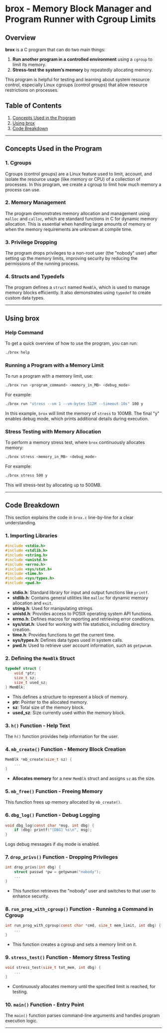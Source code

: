 
# brox - Memory Block Manager and Program Runner with Cgroup Limits

## Overview

**brox** is a C program that can do two main things:
1. **Run another program in a controlled environment** using a `cgroup` to limit its memory.
2. **Stress-test the system’s memory** by repeatedly allocating memory.

This program is helpful for testing and learning about system resource control, especially Linux cgroups (control groups) that allow resource restrictions on processes. 

## Table of Contents
1. [Concepts Used in the Program](#concepts-used-in-the-program)
2. [Using brox](#using-brox)
3. [Code Breakdown](#code-breakdown)

---

## Concepts Used in the Program

### 1. Cgroups
Cgroups (control groups) are a Linux feature used to limit, account, and isolate the resource usage (like memory or CPU) of a collection of processes. In this program, we create a cgroup to limit how much memory a process can use.

### 2. Memory Management
The program demonstrates memory allocation and management using `malloc` and `calloc`, which are standard functions in C for dynamic memory allocation. This is essential when handling large amounts of memory or when the memory requirements are unknown at compile time.

### 3. Privilege Dropping
The program drops privileges to a non-root user (the "nobody" user) after setting up the memory limits, improving security by reducing the permissions of the running process.

### 4. Structs and Typedefs
The program defines a `struct` named `MemBlk`, which is used to manage memory blocks efficiently. It also demonstrates using `typedef` to create custom data types.

---

## Using brox

### Help Command

To get a quick overview of how to use the program, you can run:

```bash
./brox help
```

### Running a Program with a Memory Limit

To run a program with a memory limit, use:

```bash
./brox run <program_command> <memory_in_MB> <debug_mode>
```

For example:
```bash
./brox run "stress --vm 1 --vm-bytes 512M --timeout 10s" 100 y
```

In this example, `brox` will limit the memory of `stress` to 100MB. The final "y" enables debug mode, which prints additional details during execution.

### Stress Testing with Memory Allocation

To perform a memory stress test, where `brox` continuously allocates memory:

```bash
./brox stress <memory_in_MB> <debug_mode>
```

For example:
```bash
./brox stress 500 y
```

This will stress-test by allocating up to 500MB.

---

## Code Breakdown

This section explains the code in `brox.c` line-by-line for a clear understanding.

### 1. Importing Libraries
```c
#include <stdio.h>
#include <stdlib.h>
#include <string.h>
#include <unistd.h>
#include <errno.h>
#include <sys/stat.h>
#include <time.h>
#include <sys/types.h>
#include <pwd.h>
```

- **stdio.h**: Standard library for input and output functions like `printf`.
- **stdlib.h**: Contains general utilities like `malloc` for dynamic memory allocation and `exit`.
- **string.h**: Used for manipulating strings.
- **unistd.h**: Provides access to POSIX operating system API functions.
- **errno.h**: Defines macros for reporting and retrieving error conditions.
- **sys/stat.h**: Used for working with file statistics, including directory creation.
- **time.h**: Provides functions to get the current time.
- **sys/types.h**: Defines data types used in system calls.
- **pwd.h**: Used to retrieve user account information, such as `getpwnam`.

### 2. Defining the `MemBlk` Struct
```c
typedef struct {
    void *ptr;
    size_t sz;
    size_t used_sz;
} MemBlk;
```
- This defines a structure to represent a block of memory.
- **ptr**: Pointer to the allocated memory.
- **sz**: Total size of the memory block.
- **used_sz**: Size currently used within the memory block.

### 3. `h()` Function - Help Text
The `h()` function provides help information for the user.

### 4. `mb_create()` Function - Memory Block Creation
```c
MemBlk *mb_create(size_t sz) {
    ...
}
```
- **Allocates memory** for a new `MemBlk` struct and assigns `sz` as the size.

### 5. `mb_free()` Function - Freeing Memory
This function frees up memory allocated by `mb_create()`.

### 6. `dbg_log()` Function - Debug Logging
```c
void dbg_log(const char *msg, int dbg) {
    if (dbg) printf("[DBG] %s\n", msg);
}
```
Logs debug messages if `dbg` mode is enabled.

### 7. `drop_privs()` Function - Dropping Privileges
```c
int drop_privs(int dbg) {
    struct passwd *pw = getpwnam("nobody");
    ...
}
```
- This function retrieves the "nobody" user and switches to that user to enhance security.

### 8. `run_prog_with_cgroup()` Function - Running a Command in Cgroup
```c
int run_prog_with_cgroup(const char *cmd, size_t mem_limit, int dbg) {
    ...
}
```
- This function creates a cgroup and sets a memory limit on it.

### 9. `stress_test()` Function - Memory Stress Testing
```c
void stress_test(size_t tot_mem, int dbg) {
    ...
}
```
- Continuously allocates memory until the specified limit is reached, for testing.

### 10. `main()` Function - Entry Point
The `main()` function parses command-line arguments and handles program execution logic.

---
